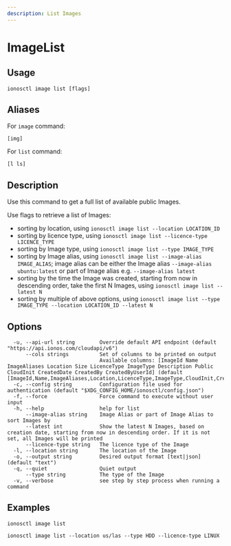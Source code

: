 ```yaml
---
description: List Images
---
```


# ImageList

## Usage

```text
ionosctl image list [flags]
```

## Aliases

For `image` command:

```text
[img]
```

For `list` command:

```text
[l ls]
```

## Description

Use this command to get a full list of available public Images.

Use flags to retrieve a list of Images:

* sorting by location, using `ionosctl image list --location LOCATION_ID`
* sorting by licence type, using `ionosctl image list --licence-type LICENCE_TYPE`
* sorting by Image type, using `ionosctl image list --type IMAGE_TYPE`
* sorting by Image alias, using `ionosctl image list --image-alias IMAGE_ALIAS`; image alias can be either the Image alias `--image-alias ubuntu:latest` or part of Image alias e.g. `--image-alias latest`
* sorting by the time the Image was created, starting from now in descending order, take the first N Images, using `ionosctl image list --latest N`
* sorting by multiple of above options, using `ionosctl image list --type IMAGE_TYPE --location LOCATION_ID --latest N`

## Options

```text
  -u, --api-url string        Override default API endpoint (default "https://api.ionos.com/cloudapi/v6")
      --cols strings          Set of columns to be printed on output 
                              Available columns: [ImageId Name ImageAliases Location Size LicenceType ImageType Description Public CloudInit CreatedDate CreatedBy CreatedByUserId] (default [ImageId,Name,ImageAliases,Location,LicenceType,ImageType,CloudInit,CreatedDate])
  -c, --config string         Configuration file used for authentication (default "$XDG_CONFIG_HOME/ionosctl/config.json")
  -f, --force                 Force command to execute without user input
  -h, --help                  help for list
      --image-alias string    Image Alias or part of Image Alias to sort Images by
      --latest int            Show the latest N Images, based on creation date, starting from now in descending order. If it is not set, all Images will be printed
      --licence-type string   The licence type of the Image
  -l, --location string       The location of the Image
  -o, --output string         Desired output format [text|json] (default "text")
  -q, --quiet                 Quiet output
      --type string           The type of the Image
  -v, --verbose               see step by step process when running a command
```

## Examples

```text
ionosctl image list

ionosctl image list --location us/las --type HDD --licence-type LINUX
```

